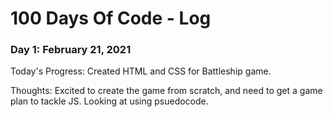 # 100 Days Of Code - Log

### Day 1: February 21, 2021
Today's Progress: Created HTML and CSS for Battleship game.

Thoughts: Excited to create the game from scratch, and need to get a game plan to tackle JS. Looking at using psuedocode.
